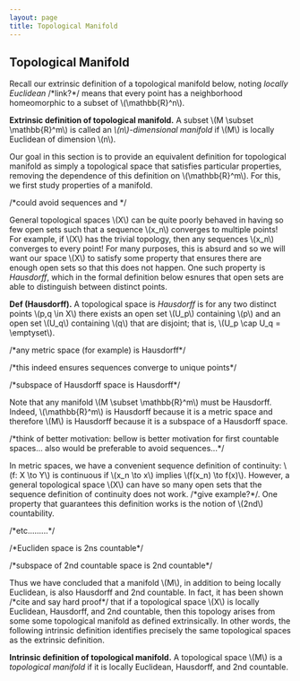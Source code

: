```yaml
---
layout: page
title: Topological Manifold
---
```


<!-- prereqs:
- manifolds
- basic topology
- sequences? -->

## Topological Manifold

Recall our extrinsic definition of a topological manifold below, noting *locally Euclidean* /\*link?\*/ means that every point has a neighborhood homeomorphic to a subset of \\(\mathbb{R}^n\\). 

**Extrinsic definition of topological manifold.** A subset \\(M \subset \mathbb{R}^m\\) is called an *\\(n\\)-dimensional manifold* if \\(M\\) is locally Euclidean of dimension \\(n\\).

Our goal in this section is to provide an equivalent definition for topological manifold as simply a topological space that satisfies particular properties, removing the dependence of this definition on \\(\mathbb{R}^m\\). For this, we first study properties of a manifold.

<!-- below section is on Hausdorff spaces, hopefully indepedent of manifolds... could potentially move this to the topology section? Although I think here is better for the manifold sequence? -->

/\*could avoid sequences and \*/

General topological spaces \\(X\\) can be quite poorly behaved in having so few open sets such that a sequence \\(x_n\\) converges to multiple points! For example, if \\(X\\) has the trivial topology, then any sequences \\(x_n\\) converges to every point! For many purposes, this is absurd and so we will want our space \\(X\\) to satisfy some property that ensures there are enough open sets so that this does not happen. One such property is *Hausdorff*, which in the formal definition below esnures that open sets are able to distinguish between distinct points.

**Def (Hausdorff).** A topological space is *Hausdorff* is for any two distinct points \\(p,q \in X\\) there exists an open set \\(U_p\\) containing \\(p\\) and an open set \\(U_q\\) containing \\(q\\) that are disjoint; that is, \\(U_p \cap U_q = \emptyset\\).

/\*any metric space (for example) is Hausdorff\*/

/\*this indeed ensures sequences converge to unique points\*/

/\*subspace of Hausdorff space is Hausdorff\*/

<!-- -->

Note that any manifold \\(M \subset \mathbb{R}^m\\) must be Hausdorff. Indeed, \\(\mathbb{R}^m\\) is Hausdorff because it is a metric space and therefore \\(M\\) is Hausdorff because it is a subspace of a Hausdorff space.

<!-- below section is on 2ns countable spaces spaces, hopefully indepedent of manifolds... could potentially move this to the topology section? Although I think here is better for the manifold sequence? -->


/\*think of better motivation: bellow is better motivation for first countable spaces... also would be preferable to avoid sequences...\*/

In metric spaces, we have a convenient sequence definition of continuity: \\(f: X \to Y\\) is continuous if \\(x_n \to x\\) implies \\(f(x_n) \to f(x)\\). However, a general topological space \\(X\\) can have so many open sets that the sequence definition of continuity does not work. /\*give example?\*/. One property that guarantees this definition works is the notion of \\(2nd\\) countability.

/\*etc.........\*/

/\*Eucliden space is 2ns countable\*/

/\*subspace of 2nd countable space is 2nd countable\*/

<!---->

Thus we have concluded that a manifold \\(M\\), in addition to being locally Euclidean, is also Hausdorff and 2nd countable. In fact, it has been shown /\*cite and say hard proof\*/ that if a topological space \\(X\\) is locally Euclidean, Hausdorff, and 2nd countable, then this topology arises from some some topological manifold as defined extrinsically. In other words, the following intrinsic definition identifies precisely the same topological spaces as the extrinsic definition.

**Intrinsic definition of topological manifold.** A topological space \\(M\\) is a *topological manifold* if it is locally Euclidean, Hausdorff, and 2nd countable.